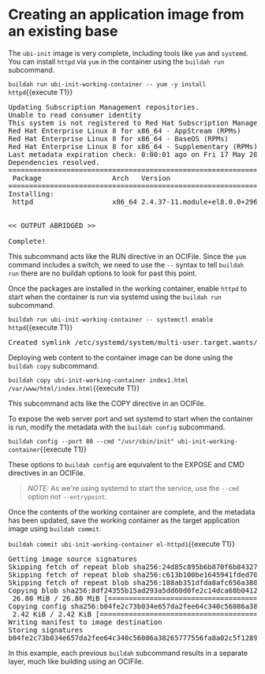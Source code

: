 # Creating an application image from an existing base

The `ubi-init` image is very complete, including tools like `yum` and `systemd`.  You can install `httpd` via `yum` in the container using the `buildah run` subcommand.  

`buildah run ubi-init-working-container -- yum -y install httpd`{{execute T1}}

<pre class="file">
Updating Subscription Management repositories.
Unable to read consumer identity
This system is not registered to Red Hat Subscription Management. You can use subscription-manager to register.
Red Hat Enterprise Linux 8 for x86_64 - AppStream (RPMs)               2.4 MB/s | 7.0 MB     00:02
Red Hat Enterprise Linux 8 for x86_64 - BaseOS (RPMs)                  1.3 MB/s | 3.7 MB     00:02
Red Hat Enterprise Linux 8 for x86_64 - Supplementary (RPMs)            23 kB/s |  78 kB     00:03
Last metadata expiration check: 0:00:01 ago on Fri 17 May 2019 03:41:34 PM EDT.
Dependencies resolved.
=======================================================================================================
 Package                 Arch   Version                         Repository                        Size
=======================================================================================================
Installing:
 httpd                   x86_64 2.4.37-11.module+el8.0.0+2969+90015743
                                                                rhel-8-for-x86_64-appstream-rpms 1.4 M

<< OUTPUT ABRIDGED >>

Complete!
</pre>

This subcommand acts like the RUN directive in an OCIFile.  Since the `yum` command includes a switch, we need to use the `--` syntax to tell `buildah run` there are no buildah options to look for past this point.

Once the packages are installed in the working container, enable `httpd` to start when the container is run via systemd using the `buildah run` subcommand.

`buildah run ubi-init-working-container -- systemctl enable httpd`{{execute T1}}

<pre class="file">
Created symlink /etc/systemd/system/multi-user.target.wants/httpd.service → /usr/lib/systemd/system/httpd.service.
</pre>

Deploying web content to the container image can be done using the `buildah copy` subcommand.  

`buildah copy ubi-init-working-container index1.html /var/www/html/index.html`{{execute T1}}

This subcommand acts like the COPY directive in an OCIFile.  

To expose the web server port and set systemd to start when the container is run, modify the metadata with the `buildah config` subcommand.  

`buildah config --port 80 --cmd "/usr/sbin/init" ubi-init-working-container`{{execute T1}}

These options to `buildah config` are equivalent to the EXPOSE and CMD directives in an OCIFile.

> _NOTE:_  As we're using systemd to start the service, use the `--cmd` option not `--entrypoint`.

Once the contents of the working container are complete, and the metadata has been updated, save the working container as the target application image using `buildah commit`.  

`buildah commit ubi-init-working-container el-httpd1`{{execute T1}}

<pre class="file">
Getting image source signatures
Skipping fetch of repeat blob sha256:24d85c895b6b870f6b84327a5e31aa567a5d30588de0a0bdd9a669ec5012339c
Skipping fetch of repeat blob sha256:c613b100be1645941fded703dd6037e5aba7c9388fd1fcb37c2f9f73bc438126
Skipping fetch of repeat blob sha256:188ab351dfda8afc656a38073df0004cdc5196fd5572960ff5499c17e6442223
Copying blob sha256:8df24355b15ad293a5dd60d0fe2c14dca68b0412b62f9e9c39c15bb8230d1936
 26.80 MiB / 26.80 MiB [====================================================] 0s
Copying config sha256:b04fe2c73b034e657da2fee64c340c56086a38265777556fa8a02c5f12896e66
 2.42 KiB / 2.42 KiB [======================================================] 0s
Writing manifest to image destination
Storing signatures
b04fe2c73b034e657da2fee64c340c56086a38265777556fa8a02c5f12896e66
</pre>

In this example, each previous `buildah` subcommand results in a separate layer, much like building using an OCIFile.
